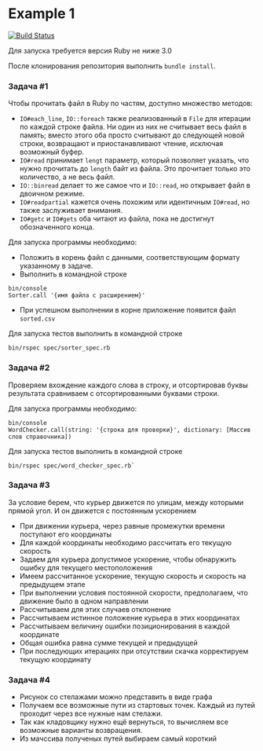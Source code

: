 # Example 1

[![Build Status](https://github.com/NelielShander/example_1/actions/workflows/ci.yml/badge.svg)](https://github.com/NelielShander/example_1/actions/workflows/ci.yml)

Для запуска требуется версия Ruby не ниже 3.0

После клонирования репозитория выполнить `bundle install`.

### Задача #1

Чтобы прочитать файл в Ruby по частям, доступно множество методов:
* `IO#each_line`, `IO::foreach` также реализованный в `File` для итерации по каждой строке файла. Ни один из них не считывает весь файл в память; вместо этого оба просто считывают до следующей новой строки, возвращают и приостанавливают чтение, исключая возможный буфер.
* `IO#read` принимает `lengt` параметр, который позволяет указать, что нужно прочитать до `length` байт из файла. Это прочитает только это количество, а не весь файл.
* `IO::binread` делает то же самое что и `IO::read`, но открывает файл в двоичном режиме.
* `IO#readpartial` кажется очень похожим или идентичным `IO#read`, но также заслуживает внимания.
* `IO#getc` и `IO#gets` оба читают из файла, пока не достигнут обозначенного конца.

Для запуска программы необходимо:
* Положить в корень файл с данными, соответствующим формату указанному в задаче.
* Выполнить в командной строке 
```console
bin/console
Sorter.call '{имя файла с расширением}'
```
* При успешном выполнении в корне приложение появится файл `sorted.csv`

Для запуска тестов выполнить в командной строке
```console
bin/rspec spec/sorter_spec.rb
```

### Задача #2

Проверяем вхождение каждого слова в строку, и отсортировав буквы результата сравниваем с отсортированными буквами строки.

Для запуска программы необходимо:
```console
bin/console
WordChecker.call(string: '{строка для проверки}', dictionary: [Массив слов справочника])
```

Для запуска тестов выполнить в командной строке
```console
bin/rspec spec/word_checker_spec.rb`
```

### Задача #3

За условие берем, что курьер движется по улицам, между которыми прямой угол. И он движется с постоянным ускорением

* При движении курьера, через равные промежутки времени поступают его координаты
* Для каждой координаты необходимо рассчитать его текущую скорость
* Задаем для курьера допустимое ускорение, чтобы обнаружить ошибку для текущего местоположения
* Имеем рассчитанное ускорение, текущую скорость и скорость на предыдущем этапе
* При выполнении условия постоянной скорости, предполагаем, что движение было в одном направлении
* Рассчитываем для этих случаев отклонение
* Рассчитываем истинное положение курьера в этих координатах
* Рассчитываем величину ошибки позиционирования в каждой координате
* Общая ошибка равна сумме текущей и предыдущей
* При последующих итерациях при отсутствии скачка корректируем текущую координату

### Задача #4

* Рисунок со стелажами можно представить в виде графа
* Получаем все возможные пути из стартовых точек. Каждый из путей проходит через все нужные нам стелажи.
* Так как кладовщику нужно ещё вернуться, то вычисляем все возможные варианты возвращения.
* Из мачссива полученых путей выбираем самый короткий
